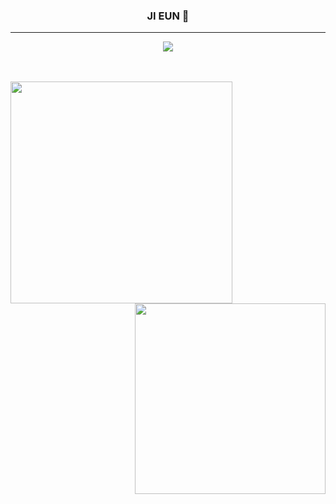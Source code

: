 <div align="center">

  ### JI EUN 👋
  
  ---
  
  <a href="https://velog.io/@onezeun"><img src="https://img.shields.io/badge/onezeun.log-3DDC84?style=flat-square&logo=Velog&logoColor=white"/></a>
  <br>
  <br>
  <br>


<div>
<img width="355"  align="left" src="https://github-readme-stats.vercel.app/api?username=onezeun&show_icons=true&i&theme=buefy&hide=stars"/>
  
<img width="305" align="right" src="https://github-readme-stats.vercel.app/api/top-langs/?username=onezeun&theme=buefy&exclude_repo=Computer-Science-Engineering&layout=compact&langs_count=10"/>
</div>

</div>

